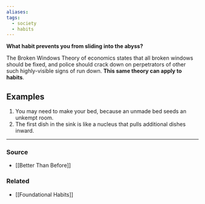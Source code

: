 ```yaml
---
aliases: 
tags:
  - society
  - habits
---
```

**What habit prevents you from sliding into the abyss?**

The Broken Windows Theory of economics states that all broken windows should be fixed, and police should crack down on perpetrators of other such highly-visible signs of run down. **This same theory can apply to habits**. 

## Examples

1. You may need to make your bed, because an unmade bed seeds an unkempt room. 
2. The first dish in the sink is like a nucleus that pulls additional dishes inward.

---

### Source
- [[Better Than Before]]

### Related
- [[Foundational Habits]]